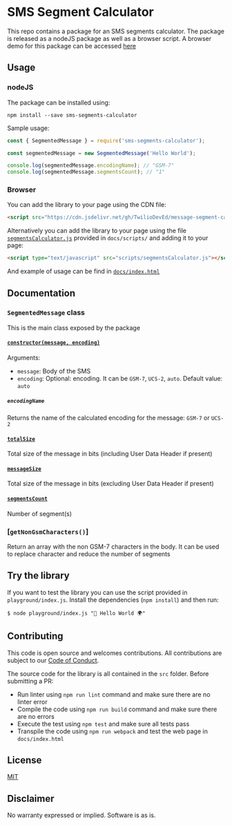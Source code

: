 # SMS Segment Calculator

This repo contains a package for an SMS segments calculator. The package is released as a nodeJS package as well as a browser script. 
A browser demo for this package can be accessed [here](https://twiliodeved.github.io/message-segment-calculator/)

## Usage 

### nodeJS

The package can be installed using: 

```shell
npm install --save sms-segments-calculator
```

Sample usage: 

```javascript
const { SegmentedMessage } = require('sms-segments-calculator');

const segmentedMessage = new SegmentedMessage('Hello World');

console.log(segmentedMessage.encodingName); // "GSM-7"
console.log(segmentedMessage.segmentsCount); // "1"
```

### Browser

You can add the library to your page using the CDN file: 

```html
<script src="https://cdn.jsdelivr.net/gh/TwilioDevEd/message-segment-calculator/docs/scripts/segmentsCalculator.js" integrity="sha256-wXuHVlXNhEWNzRKozzB87Qyi9/3p6LKskjDXFHIMInw=" crossorigin="anonymous"></script>
```

Alternatively you can add the library to your page using the file [`segmentsCalculator.js`](https://github.com/TwilioDevEd/message-segment-calculator/blob/main/docs/scripts/segmentsCalculator.js) provided in `docs/scripts/` and adding it to your page: 

```html
<script type="text/javascript" src="scripts/segmentsCalculator.js"></script>
```

And example of usage can be find in [`docs/index.html`](https://github.com/TwilioDevEd/message-segment-calculator/blob/main/docs/index.html)

## Documentation 
### `SegmentedMessage` class

This is the main class exposed by the package

#### [`constructor(message, encoding)`](https://github.com/TwilioDevEd/message-segment-calculator/blob/403313a44ed406b3669cf3c57f32ca98fd92b1e1/src/libs/SegmentedMessage.ts#L37)
Arguments:
* `message`: Body of the SMS 
* `encoding`: Optional: encoding. It can be `GSM-7`, `UCS-2`, `auto`. Default value: `auto`

##### `encodingName` 

Returns the name of the calculated encoding for the message: `GSM-7` or `UCS-2`

#### [`totalSize`](https://github.com/TwilioDevEd/message-segment-calculator/blob/403313a44ed406b3669cf3c57f32ca98fd92b1e1/src/libs/SegmentedMessage.ts#L161)

Total size of the message in bits (including User Data Header if present)

#### [`messageSize`](https://github.com/TwilioDevEd/message-segment-calculator/blob/403313a44ed406b3669cf3c57f32ca98fd92b1e1/src/libs/SegmentedMessage.ts#L172)

Total size of the message in bits (excluding User Data Header if present)

#### [`segmentsCount`](https://github.com/TwilioDevEd/message-segment-calculator/blob/403313a44ed406b3669cf3c57f32ca98fd92b1e1/src/libs/SegmentedMessage.ts#L184)

Number of segment(s)

### [`getNonGsmCharacters()`]

Return an array with the non GSM-7 characters in the body. It can be used to replace character and reduce the number of segments 

## Try the library

If you want to test the library you can use the script provided in `playground/index.js`. Install the dependencies (`npm install`) and then run: 

```shell
$ node playground/index.js "👋 Hello World 🌍"
```

## Contributing

This code is open source and welcomes contributions. All contributions are subject to our [Code of Conduct](https://github.com/twilio-labs/.github/blob/master/CODE_OF_CONDUCT.md).

The source code for the library is all contained in the `src` folder. Before submitting a PR: 

* Run linter using `npm run lint` command and make sure there are no linter error
* Compile the code using `npm run build` command and make sure there are no errors
* Execute the test using `npm test` and make sure all tests pass
* Transpile the code using `npm run webpack` and test the web page in `docs/index.html`

## License

[MIT](http://www.opensource.org/licenses/mit-license.html)

## Disclaimer

No warranty expressed or implied. Software is as is.

[twilio]: https://www.twilio.com
